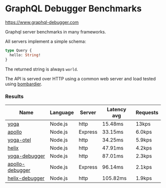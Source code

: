 <!-- README.md is generated from README.ecr, do not edit -->

# GraphQL Debugger Benchmarks

https://www.graphql-debugger.com

Graphql server benchmarks in many frameworks.

All servers implement a simple schema:

```graphql
type Query {
  hello: String!
}
```

The returned string is always `world`.

The API is served over HTTP using a common web server and load tested using [bombardier](https://github.com/codesenberg/bombardier).

### Results

| Name                          | Language      | Server          | Latency avg      | Requests      |
| ----------------------------  | ------------- | --------------- | ---------------- | ------------- |
| [yoga](https://github.com/dotansimha/graphql-yoga) | Node.js | http | 15.48ms | 13kps |
| [apollo](https://github.com/apollographql/apollo-server) | Node.js | Express | 33.15ms | 6.0kps |
| [yoga-otel](https://github.com/open-telemetry/opentelemetry-js/) | Node.js | http | 34.25ms | 5.9kps |
| [helix](https://github.com/contra/graphql-helix) | Node.js | http | 47.91ms | 4.2kps |
| [yoga-debugger](https://graphql-debugger.com/docs/plugins/yoga) | Node.js | http | 87.01ms | 2.3kps |
| [apollo-debugger](https://graphql-debugger.com/docs/plugins/apollo) | Node.js | Express | 96.14ms | 2.1kps |
| [helix-debugger](https://github.com/rocket-connect/graphql-debugger) | Node.js | http | 105.82ms | 1.9kps |
